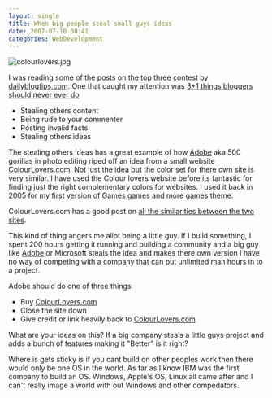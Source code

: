 ```yaml
---
layout: single
title: When big people steal small guys ideas 
date: 2007-07-10 00:41
categories: WebDevelopment
---
```

<img src="/public/uploads/2007/07/colourlovers.jpg" alt="colourlovers.jpg" />

I was reading some of the posts on the <a href="http://www.dailyblogtips.com/blog-project-three-final-list/">top three</a> contest by <a href="http://www.dailyblogtips.com/blog-project-three-final-list/">dailyblogtips.com</a>.
One that caught my attention was  <a href="http://www.clazh.com/31-things-bloggers-should-never-ever-do/">3+1 things bloggers should never ever do
</a>
<ul>
	<li>Stealing others content</li>
	<li>Being rude to your commenter</li>
	<li>Posting invalid facts</li>
	<li>Stealing others ideas</li>
</ul>
The stealing others ideas has a great example of how <a href="http://www.adobe.com/">Adobe</a> aka 500 gorillas in photo editing riped off an idea from a small website <a href="http://www.colourlovers.com/blog/2007/07/06/for-the-record-adobe-kuler-vs-colourlovers/">ColourLovers.com</a>. Not just the idea but the color set for there own site is very similar.
I have used the Colour lovers website before its fantastic for finding just the right complementary colors for websites. I used it back in 2005 for my first version of <a href="http://www.abluestar.com/games/">Games games and more games</a> theme.

ColourLovers.com has a good post on <a href="http://www.colourlovers.com/blog/2007/07/06/for-the-record-adobe-kuler-vs-colourlovers/">all the similarities between the two sites</a>.

This kind of thing angers me allot being a little guy. If I build something, I spent 200 hours getting it running and building a community and a big guy like <a href="http://www.adobe.com/">Adobe</a> or Microsoft steals the idea and makes there own version I have no way of competing with a company that can put unlimited man hours in to a project.

Adobe should do one of three things
<ul>
	<li>Buy <a href="http://www.colourlovers.com/blog/2007/07/06/for-the-record-adobe-kuler-vs-colourlovers/">ColourLovers.com</a></li>
	<li>Close the site down</li>
	<li>Give credit or link heavily back to <a href="http://www.colourlovers.com/blog/2007/07/06/for-the-record-adobe-kuler-vs-colourlovers/">ColourLovers.com</a></li>
</ul>
What are your ideas on this?
If a big company steals a little guys project and adds a bunch of features making it "Better" is it right?

Where is gets sticky is if you cant build on other peoples work then there would only be one OS in the world. As far as I know IBM was the first company to build an OS. Windows, Apple's OS, Linux all came after and I can't really image a world with out Windows and other compedators.
